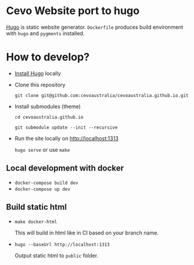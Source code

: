 # Cevo Website port to hugo

[Hugo](http://gohugo.io/getting-started/quick-start/) is static website generator.
`Dockerfile` produces build environment with `hugo` and `pygments` installed.

# How to develop?

* [Install Hugo](http://gohugo.io/getting-started/installing/) locally

* Clone this repository
  
  `git clone git@github.com:cevoaustralia/cevoaustralia.github.io.git`

* Install submodules (theme)
  
  `cd cevoaustralia.github.io`
  
  `git submodule update --init --recursive`

* Run the site locally on [http://localhost:1313](http://localhost:1313)
  
  `hugo serve` or use `make`

## Local development with docker

* `docker-compose build dev`
* `docker-compose up dev`

## Build static html 

* `make docker-html`

  This will build in html like in CI based on your branch name. 

* `hugo --baseUrl http://localhost:1313`

  Output static html to `public` folder.
